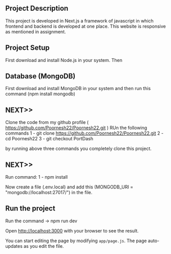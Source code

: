 
## Project Description

This project is developed in Next.js a framework of javascript in which frontend and backend is developed at one place. This website is responsive as mentioned in assignment.

## Project Setup

First download and install Node.js in your system. Then

 ## Database (MongoDB)
 First download and install MongoDB in your system and then run this command (npm install mongodb)

 ## NEXT>>
 Clone the code from my github profile ( https://github.com/Poornesh22/Poornesh22.git ) RUn the following commands
 1 - git clone https://github.com/Poornesh22/Poornesh22.git 
 2 - cd Poornesh22
 3 - git checkout PortDash

 by running above three commands you completely clone this project.

 ## NEXT>>
 Run command:
 1 - npm install

 Now create a file (.env.local) and add this (MONGODB_URI = "mongodb://localhost:27017/") in the file.

 ## Run the project
 Run the command -> npm run dev

 Open [http://localhost:3000](http://localhost:3000) with your browser to see the result.

You can start editing the page by modifying `app/page.js`. The page auto-updates as you edit the file.




